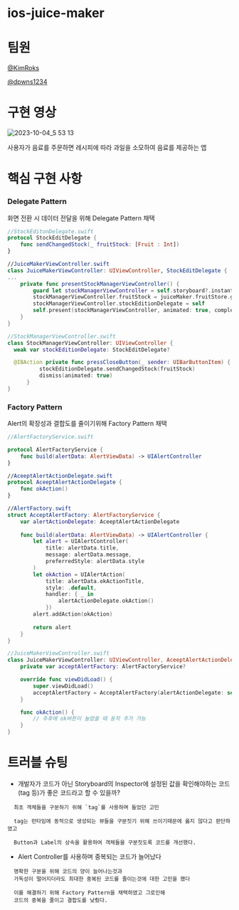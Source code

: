 # ios-juice-maker

# 팀원
[@KimRoks](https://github.com/KimRoks)


[@dpwns1234](https://github.com/dpwns1234)

# 구현 영상

![2023-10-04_5 53 13](https://github.com/KimRoks/ios-juice-maker/assets/113083860/0f7ab558-2578-4eac-a08a-30f18308b614)

사용자가 음료를 주문하면 레시피에 따라 과일을 소모하여 음료를 제공하는 앱

# 핵심 구현 사항

### Delegate Pattern

화면 전환 시 데이터 전달을 위해 Delegate Pattern 채택

```swift
//StockEditonDelegate.swift
protocol StockEditDelegate {
    func sendChangedStock(_ fruitStock: [Fruit : Int])
}

//JuiceMakerViewController.swift
class JuiceMakerViewController: UIViewController, StockEditDelegate {
...
    private func presentStockManagerViewController() {
        guard let stockManagerViewController = self.storyboard?.instantiateViewController(identifier: "StcokManagerViewController") as? StockManagerViewController else { return }
        stockManagerViewController.fruitStock = juiceMaker.fruitStore.getFruitStock()
        stockManagerViewController.stockEditionDelegate = self
        self.present(stockManagerViewController, animated: true, completion: nil)
    }
}

//StockManagerViewController.swift
class StockManagerViewController: UIViewController {
  weak var stockEditionDelegate: StockEditDelegate?

  @IBAction private func pressCloseButton(_ sender: UIBarButtonItem) {
          stockEditionDelegate.sendChangedStock(fruitStock)
          dismiss(animated: true)
      }
}
```

### Factory Pattern


Alert의 확장성과 결합도를 줄이기위해 Factory Pattern 채택

```swift
//AlertFactoryService.swift

protocol AlertFactoryService {
    func build(alertData: AlertViewData) -> UIAlertController
}

//AceeptAlertActionDelegate.swift
protocol AceeptAlertActionDelegate {
    func okAction()
}

//AlertFactory.swift
struct AcceptAlertFactory: AlertFactoryService {
    var alertActionDelegate: AceeptAlertActionDelegate
    
    func build(alertData: AlertViewData) -> UIAlertController {
        let alert = UIAlertController(
            title: alertData.title,
            message: alertData.message,
            preferredStyle: alertData.style
        )
        let okAction = UIAlertAction(
            title: alertData.okActionTitle,
            style: .default,
            handler: { _ in
                alertActionDelegate.okAction()
            })
        alert.addAction(okAction)
        
        return alert
    }   
}

//JuiceMakerViewController.swift
class JuiceMakerViewController: UIViewController, AceeptAlertActionDelegate {
    private var acceptAlertFactory: AlertFactoryService?

    override func viewDidLoad() {
        super.viewDidLoad()
        acceptAlertFactory = AcceptAlertFactory(alertActionDelegate: self)
    }

    func okAction() {
        // 추후에 ok버튼이 눌렸을 때 동작 추가 가능
    }
}
```



# 트러블 슈팅

- 개발자가 코드가 아닌 Storyboard의 Inspector에 설정된 값을 확인해야하는 코드(tag 등)가 좋은 코드라고 할 수 있을까?

   
```
  최초 객체들을 구분하기 위해 `tag`를 사용하며 들었던 고민

  tag는 런타임에 동적으로 생성되는 뷰들을 구분짓기 위해 쓰이기때문에 옳지 않다고 판단하였고

  Button과 Label의 상속을 활용하여 객체들을 구분짓도록 코드를 개선했다.
```
   
   
- Alert Controller를 사용하며 중복되는 코드가 늘어났다
```
  명확한 구분을 위해 코드의 양이 늘어나는것과
  가독성이 떨어지더라도 최대한 중복된 코드를 줄이는것에 대한 고민을 했다

  이를 해결하기 위해 Factory Pattern을 채택하였고 그로인해
  코드의 중복을 줄이고 결합도를 낮췄다.
```
